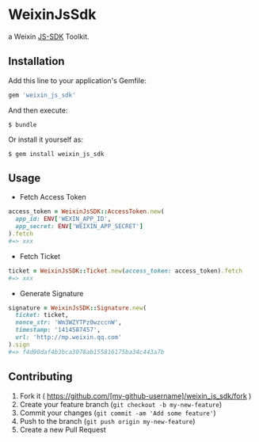 # WeixinJsSdk

a Weixin [JS-SDK](http://mp.weixin.qq.com/wiki/7/aaa137b55fb2e0456bf8dd9148dd613f.html) Toolkit.

## Installation

Add this line to your application's Gemfile:

```ruby
gem 'weixin_js_sdk'
```

And then execute:

    $ bundle

Or install it yourself as:

    $ gem install weixin_js_sdk

## Usage

* Fetch Access Token

```ruby
access_token = WeixinJsSDK::AccessToken.new(
  app_id: ENV['WEXIN_APP_ID',
  app_secret: ENV['WEIXIN_APP_SECRET']
).fetch
#=> xxx
```

* Fetch Ticket

```ruby
ticket = WeixinJsSDK::Ticket.new(access_token: access_token).fetch
#=> xxx
```

* Generate Signature

```ruby
signature = WeixinJsSDK::Signature.new(
  ticket: ticket,
  nonce_str: 'Wm3WZYTPz0wzccnW',
  timestamp: '1414587457',
  url: 'http://mp.weixin.qq.com'
).sign
#=> f4d90daf4b3bca3078ab155816175ba34c443a7b
```

## Contributing

1. Fork it ( https://github.com/[my-github-username]/weixin_js_sdk/fork )
2. Create your feature branch (`git checkout -b my-new-feature`)
3. Commit your changes (`git commit -am 'Add some feature'`)
4. Push to the branch (`git push origin my-new-feature`)
5. Create a new Pull Request
